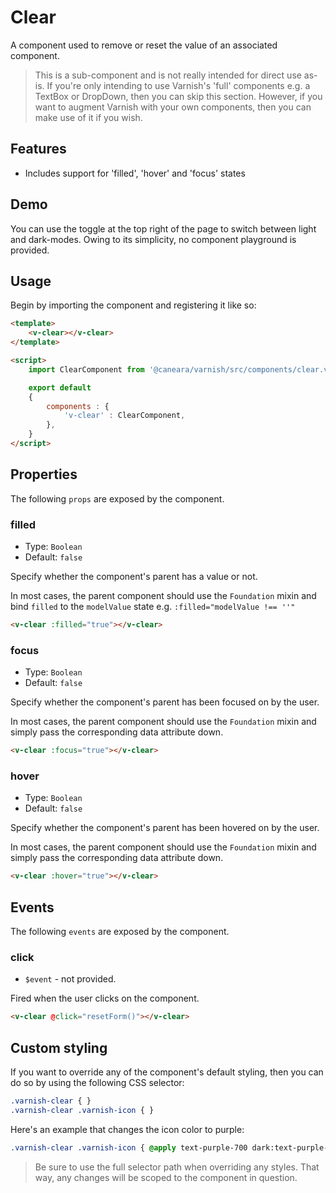 # Clear

A component used to remove or reset the value of an associated component.

> This is a sub-component and is not really intended for direct use as-is. If you're only intending to use Varnish's 'full' components e.g. a TextBox or DropDown, then you can skip this section. However, if you want to augment Varnish with your own components, then you can make use of it if you wish.

## Features

* Includes support for 'filled', 'hover' and 'focus' states

## Demo

You can use the toggle at the top right of the page to switch between light and dark-modes. Owing to its simplicity, no component playground is provided.

<!-- Setup -->
<script setup>
    import ClearComponent from '../../src/components/clear.vue';
</script>

<!-- Demo -->
<div class="border border-dashed border-gray-300 dark:border-gray-600 flex justify-center rounded-md p-3 mt-8">
    <div class="relative min-h-[50px] min-w-[50px]">
        <ClientOnly>
            <ClearComponent :focus="true"
                            :filled="true">
            </ClearComponent>
        </ClientOnly>
    </div>
</div>

## Usage

Begin by importing the component and registering it like so:

```html
<template>
    <v-clear></v-clear>
</template>

<script>
    import ClearComponent from '@caneara/varnish/src/components/clear.vue';

    export default
    {
        components : {
            'v-clear' : ClearComponent,
        },
    }
</script>
```

## Properties

The following `props` are exposed by the component.

### filled

- Type: `Boolean`
- Default: `false`

Specify whether the component's parent has a value or not.

In most cases, the parent component should use the `Foundation` mixin and bind `filled` to the `modelValue` state e.g. `:filled="modelValue !== ''"`

```html
<v-clear :filled="true"></v-clear>
```

### focus

- Type: `Boolean`
- Default: `false`

Specify whether the component's parent has been focused on by the user.

In most cases, the parent component should use the `Foundation` mixin and simply pass the corresponding data attribute down.

```html
<v-clear :focus="true"></v-clear>
```

### hover

- Type: `Boolean`
- Default: `false`

Specify whether the component's parent has been hovered on by the user.

In most cases, the parent component should use the `Foundation` mixin and simply pass the corresponding data attribute down.

```html
<v-clear :hover="true"></v-clear>
```

## Events

The following `events` are exposed by the component.

### click

- `$event` - not provided.

Fired when the user clicks on the component.

```html
<v-clear @click="resetForm()"></v-clear>
```

## Custom styling

If you want to override any of the component's default styling, then you can do so by using the following CSS selector:

```css
.varnish-clear { }
.varnish-clear .varnish-icon { }
```

Here's an example that changes the icon color to purple:

```css
.varnish-clear .varnish-icon { @apply text-purple-700 dark:text-purple-400 }
```

> Be sure to use the full selector path when overriding any styles. That way, any changes will be scoped to the component in question.